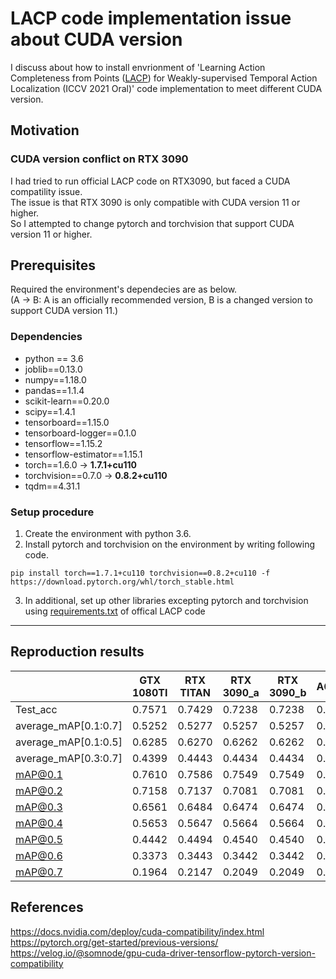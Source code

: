 

# LACP code implementation issue about CUDA version

I discuss about how to install envrionment of 'Learning Action Completeness from Points ([LACP](https://github.com/Pilhyeon/Learning-Action-Completeness-from-Points)) for Weakly-supervised Temporal Action Localization (ICCV 2021 Oral)' code implementation to meet different CUDA version.


## Motivation
### CUDA version conflict on RTX 3090
I had tried to run official LACP code on RTX3090, but faced a CUDA compatility issue.<br>
The issue is that RTX 3090 is only compatible with CUDA version 11 or higher.<br>
So I attempted to change pytorch and torchvision that support CUDA version 11 or higher.

## Prerequisites
Required the environment's dependecies are as below. <br>
(A -> B: A is an officially recommended version, B is a changed version to support CUDA version 11.)

### Dependencies
* python == 3.6
* joblib==0.13.0<br>
* numpy==1.18.0<br>
* pandas==1.1.4<br>
* scikit-learn==0.20.0<br>
* scipy==1.4.1<br>
* tensorboard==1.15.0<br>
* tensorboard-logger==0.1.0<br>
* tensorflow==1.15.2<br>
* tensorflow-estimator==1.15.1<br>
* torch==1.6.0 &#8594; **1.7.1+cu110**<br>
* torchvision==0.7.0 &#8594; **0.8.2+cu110**<br>
* tqdm==4.31.1<br>

### Setup procedure
1. Create the environment with python 3.6.<br>
2. Install pytorch and torchvision on the environment by writing following code.<br>
~~~
pip install torch==1.7.1+cu110 torchvision==0.8.2+cu110 -f https://download.pytorch.org/whl/torch_stable.html
~~~
3. In additional, set up other libraries excepting pytorch and torchvision using [requirements.txt](https://github.com/Pilhyeon/Learning-Action-Completeness-from-Points/blob/main/requirements.txt) of offical LACP code<br>
---

## Reproduction results
||GTX 1080TI|RTX TITAN|RTX 3090_a|RTX 3090_b|A6000_a|A6000_b|
|----------------|----------------|----------------|----------------|----------------|----------------|----------------|
|Test_acc|0.7571|0.7429|0.7238|0.7238|0.7238|0.7238|
|average_mAP[0.1:0.7]|0.5252|0.5277|0.5257|0.5257|0.5235|0.5235|
|average_mAP[0.1:0.5]|0.6285|0.6270|0.6262|0.6262|0.6229|0.6229|
|average_mAP[0.3:0.7]|0.4399|0.4443|0.4434|0.4434|0.4410|0.4410|
|mAP@0.1|0.7610|0.7586|0.7549|0.7549|0.7527|0.7527|
|mAP@0.2|0.7158|0.7137|0.7081|0.7081|0.7069|0.7069|
|mAP@0.3|0.6561|0.6484|0.6474|0.6474|0.6440|0.6440|
|mAP@0.4|0.5653|0.5647|0.5664|0.5664|0.5622|0.5622|
|mAP@0.5|0.4442|0.4494|0.4540|0.4540|0.4487|0.4487|
|mAP@0.6|0.3373|0.3443|0.3442|0.3442|0.3464|0.3464|
|mAP@0.7|0.1964|0.2147|0.2049|0.2049|0.2037|0.2037|
## References
https://docs.nvidia.com/deploy/cuda-compatibility/index.html<br>
https://pytorch.org/get-started/previous-versions/<br>
https://velog.io/@somnode/gpu-cuda-driver-tensorflow-pytorch-version-compatibility<br>
